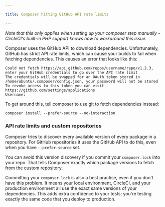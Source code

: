 ```yaml
---

title: Composer hitting GitHub API rate limits

---
```


_Note that this only applies when setting up your composer step manually -
CircleCI's built-in PHP support knows how to workaround this issue._

Composer uses the GitHub API to download dependencies.
Unfortunately, GitHub has strict API rate limits, which can cause your builds to fail when fetching dependencies.
This causes an error that looks like this:

```
Could not fetch https://api.github.com/repos/username/repo/v1.2.3, enter your GitHub credentials to go over the API rate limit
The credentials will be swapped for an OAuth token stored in /home/ubuntu/.composer/config.json, your password will not be stored
To revoke access to this token you can visit https://github.com/settings/applications
Username:
```

To get around this, tell composer to use git to fetch dependencies instead:

```
composer install --prefer-source --no-interaction
```

### API rate limits and custom repositories

Composer tries to discover every available version of every package in a repository.
For GitHub repositories it uses the GitHub API to do this, even when you have `--prefer-source` set.

You can avoid this version discovery if you commit your `composer.lock` into your repo.
That tells Composer exactly which package versions to fetch from the custom repository.

Committing your `composer.lock` is also a best practise, even if you don't have this problem.
It means your local environment, CircleCI, and your production environment all use the exact same versions of your dependencies.
This adds extra confidence to your tests; you're testing exactly the same code that you deploy to production.
